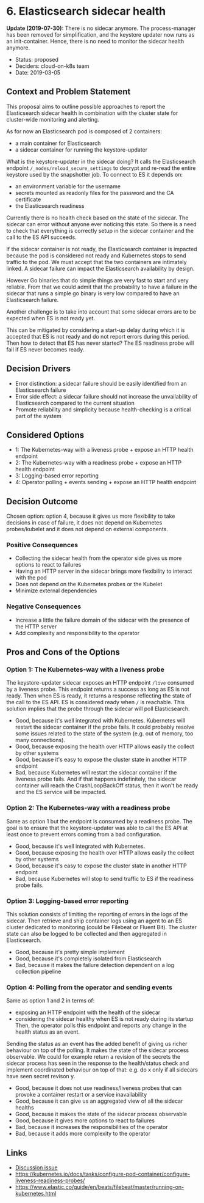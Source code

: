# 6. Elasticsearch sidecar health

**Update (2019-07-30):**
There is no sidecar anymore. The process-manager has been removed for simplification, and the keystore updater now runs as an init-container. Hence, there is no need to monitor the sidecar health anymore.

* Status: proposed
* Deciders: cloud-on-k8s team
* Date: 2019-03-05

## Context and Problem Statement

This proposal aims to outline possible approaches to report the Elasticsearch sidecar health in combination with the cluster state for cluster-wide monitoring and alerting.

As for now an Elasticsearch pod is composed of 2 containers: 
- a main container for Elasticsearch
- a sidecar container for running the keystore-updater

What is the keystore-updater in the sidecar doing?
It calls the Elasticsearch endpoint `/_nodes/reload_secure_settings` to decrypt and re-read the entire keystore used by the snapshotter job. 
To connect to ES it depends on:
- an environment variable for the username
- secrets mounted as readonly files for the password and the CA certificate
- the Elasticsearch readiness

Currently there is no health check based on the state of the sidecar. The sidecar can error without anyone ever noticing this state.
So there is a need to check that everything is correctly setup in the sidecar container and the call to the ES API succeeds. 

If the sidecar container is not ready, the Elasticsearch container is impacted because the pod is considered not ready and 
Kubernetes stops to send traffic to the pod. We must accept that the two containers are intimately linked. A sidecar failure
can impact the Elasticsearch availability by design.

However Go binaries that do simple things are very fast to start and very reliable. 
From that we could admit that the probability to have a failure in the sidecar that runs a simple go binary is very low 
compared to have an Elasticsearch failure.

Another challenge is to take into account that some sidecar errors are to be expected when ES is not ready yet.

This can be mitigated by considering a start-up delay during which it is accepted that ES is not ready and 
do not report errors during this period. Then how to detect that ES has never started?
The ES readiness probe will fail if ES never becomes ready.

## Decision Drivers

* Error distinction: a sidecar failure should be easily identified from an Elasticsearch failure
* Error side effect: a sidecar failure should not increase the unvailability of Elasticsearch compared to the current situation
* Promote reliability and simplicity because health-checking is a critical part of the system

## Considered Options

* 1: The Kubernetes-way with a liveness probe + expose an HTTP health endpoint
* 2: The Kubernetes-way with a readiness probe + expose an HTTP health endpoint
* 3: Logging-based error reporting
* 4: Operator polling + events sending + expose an HTTP health endpoint

## Decision Outcome

Chosen option: option 4, because it gives us more flexibility to take decisions in case of failure, it does not depend on Kubernetes probes/kubelet and it does not depend on external components.

### Positive Consequences

* Collecting the sidecar health from the operator side gives us more options to react to failures
* Having an HTTP server in the sidecar brings more flexibility to interact with the pod
* Does not depend on the Kubernetes probes or the Kubelet
* Minimize external dependencies

### Negative Consequences

* Increase a little the failure domain of the sidecar with the presence of the HTTP server
* Add complexity and responsibility to the operator

## Pros and Cons of the Options

### Option 1: The Kubernetes-way with a liveness probe

The keystore-updater sidecar exposes an HTTP endpoint `/live` consumed by a liveness probe.
This endpoint returns a success as long as ES is not ready. Then when ES is ready, it returns a response reflecting the state of
the call to the ES API. ES is considered ready when `/` is reachable.
This solution implies that the probe through the sidecar will poll Elasticsearch.

* Good, because it's well integrated with Kubernetes. Kubernetes will restart the sidecar container if the probe fails. It could
 probably resolve some issues related to the state of the system (e.g. out of memory, too many connections).
* Good, because exposing the health over HTTP allows easily the collect by other systems
* Good, because it's easy to expose the cluster state in another HTTP endpoint
* Bad, because Kubernetes will restart the sidecar container if the liveness probe fails. And if that happens indefinitely, the
sidecar container will reach the CrashLoopBackOff status, then it won't be ready and the ES service will be impacted.

### Option 2: The Kubernetes-way with a readiness probe

Same as option 1 but the endpoint is consumed by a readiness probe. The goal is to ensure that the keystore-updater was able
to call the ES API at least once to prevent errors coming from a bad configuration.

* Good, because it's well integrated with Kubernetes.
* Good, because exposing the health over HTTP allows easily the collect by other systems
* Good, because it's easy to expose the cluster state in another HTTP endpoint
* Bad, because Kubernetes will stop to send traffic to ES if the readiness probe fails.

### Option 3: Logging-based error reporting

This solution consists of limiting the reporting of errors in the logs of the sidecar.
Then retrieve and ship container logs using an agent to an ES cluster dedicated to monitoring (could be Filebeat or Fluent Bit).
The cluster state can also be logged to be collected and then aggregated in Elasticsearch.

* Good, because it's pretty simple implement
* Good, because it's completely isolated from Elasticsearch
* Bad, because it makes the failure detection dependent on a log collection pipeline

### Option 4: Polling from the operator and sending events

Same as option 1 and 2 in terms of:
- exposing an HTTP endpoint with the health of the sidecar
- considering the sidecar healthy when ES is not ready during its startup
Then, the operator polls this endpoint and reports any change in the health status as an event.

Sending the status as an event has the added benefit of giving us richer behaviour on top of the polling.
It makes the state of the sidecar process observable. We could for example return a revision of the secrets the sidecar process has
seen in the response to the health/status check and implement coordinated behaviour on top of that: e.g. do x only if all sidecars have
seen secret revison y.

* Good, because it does not use readiness/liveness probes that can provoke a container restart or a service inavailability
* Good, because it can give us an aggregated view of all the sidecar healths
* Good, because it makes the state of the sidecar process observable
* Good, because it gives more options to react to failures
* Bad, because it increases the responsibilities of the operator
* Bad, because it adds more complexity to the operator

## Links

* [Discussion issue](https://github.com/cloudptio/logstash-operator/issues/432)
* https://kubernetes.io/docs/tasks/configure-pod-container/configure-liveness-readiness-probes/
* https://www.elastic.co/guide/en/beats/filebeat/master/running-on-kubernetes.html

